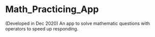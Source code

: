 # Math_Practicing_App
(Developed in Dec 2020) An app to solve mathematic questions with operators to speed up responding. 
